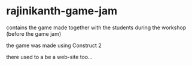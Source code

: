 # rajinikanth-game-jam
contains the game made together with the students during the workshop (before the game jam)

the game was made using Construct 2

there used to a be a web-site too...

